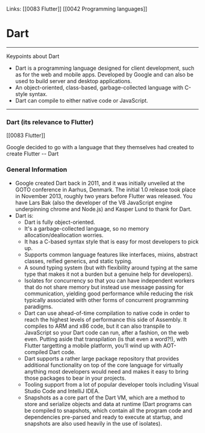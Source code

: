Links:  [[0083 Flutter]]
[[0042 Programming languages]]
# Dart

---
Keypoints about Dart
- Dart is a programming language designed for client development, such as for the web and mobile apps.  Developed by Google and can also be used to build server and desktop applications.
- An object-oriented, class-based, garbage-collected language with C-style syntax.
- Dart can compile to either native code or JavaScript.

---
### Dart (its relevance to Flutter)
[[0083 Flutter]]

Google decided to go with a language that they themselves had created to create Flutter -- Dart

### General Information
- Google created Dart back in 2011, and it was initially unveiled at the GOTO conference in Aarhus, Denmark. The initial 1.0 release took place in November 2013, roughly two years before Flutter was released. You have Lars Bak (also the developer of the V8 JavaScript engine underpinning chrome and Node.js) and Kasper Lund to thank for Dart.
- Dart is:
	- Dart is fully object-oriented.
	- It's a garbage-collected language, so no memory allocation/deallocation worries.
	- It has a C-based syntax style that is easy for most developers to pick up.
	- Supports common language features like interfaces, mixins, abstract classes, reified generics, and static typing.
	- A sound typing system (but with flexibility around typing at the same type that makes it not a burden but a genuine help for developers).
	- Isolates for concurrency so that you can have independent workers that do not share memory but instead use message passing for communication, yielding good performance while reducing the risk typically associated with other forms of concurrent programming paradigms.
	- Dart can use ahead-of-time compilation to native code in order to reach the highest levels of performance this side of Assembly. It compiles to ARM and x86 code, but it can also transpile to JavaScript so your Dart code can run, after a fashion, on the web even. Putting aside that transpilation (is that even a word?!), with Flutter targetting a mobile platform, you’ll wind up with AOT-compiled Dart code.
	- Dart supports a rather large package repository that provides additional functionality on top of the core language for virtually anything most developers would need and makes it easy to bring those packages to bear in your projects.
	- Tooling support from a lot of popular developer tools including Visual Studio Code and IntelliJ IDEA.
	- Snapshots as a core part of the Dart VM, which are a method to store and serialize objects and data at runtime (Dart programs can be compiled to snapshots, which contain all the program code and dependencies pre-parsed and ready to execute at startup, and snapshots are also used heavily in the use of isolates).